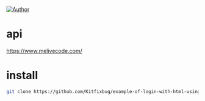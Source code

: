 [![Author](https://img.shields.io/badge/author-KrishnaDev-Srichan.svg)](https://www.facebook.com/profile.php?id=61563570525041&mibextid=ZbWKwL)

# api
https://www.melivecode.com/

# install
``` bash
git clone https://github.com/Kitfixbug/example-of-login-with-html-using-api
```
